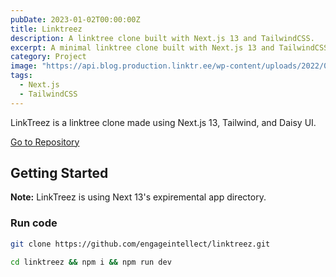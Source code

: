 ```yaml
---
pubDate: 2023-01-02T00:00:00Z
title: Linktreez
description: A linktree clone built with Next.js 13 and TailwindCSS.
excerpt: A minimal linktree clone built with Next.js 13 and TailwindCSS.
category: Project
image: "https://api.blog.production.linktr.ee/wp-content/uploads/2022/06/Avatar-Symbol-Canopy.png"
tags:
  - Next.js
  - TailwindCSS
---
```


LinkTreez is a linktree clone made using Next.js 13, Tailwind, and Daisy UI.

<a href="https://github.com/engageintellect/linktreez" target="_blank">Go to Repository</a>

## Getting Started

**Note:** LinkTreez is using Next 13's expiremental app directory.

### Run code

```bash
git clone https://github.com/engageintellect/linktreez.git
```

```bash
cd linktreez && npm i && npm run dev
```
